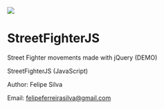 ![](https://lh3.googleusercontent.com/0s-BBXndI95bbBzGj7QS0OocvgZHMDDyU8xXt_9-GSR7cMlu2yJeeV7Az67WTIMyiPJ8uDFamxZ-w7XNdWFNioHculoQeLgn89GOhNFRytrZc_lnpJOIau6j-oayAmTRvim1JgBDC7_fYYtCe1mvwX9aEIy-gl4qVO2MLwlLT9xvSYQ-OPNFIWIg5Ol3P8PRtEZcbqiQ8I3m-Xl-EW9T2D3YHg-_dsY2W0l8JEt6bZB2znsw2fy0lcSMgRcZIhwUAT-BuEYkfN7Ydm3o2Y2Et-l5KZaVuBDesh27ZYHwz7gCIggDCEdPivTn4SpmarWlBw12YaycI0OggIxvLw73fj7MZ2xEQnwYkRtM_ClGCcWYmvBKeo3a7wdNV9LSTIH2XMd22aW0jfuDVCez8j20ktckYILpJwHPbPMN6Yy52Q_Nau0DREWgAZjZy0Fxh8iNwYgV3CHUEHQ0UZqBt_59RPqaHlsKzlQY6go-DhVs1PDVg-oRmNqzAclPRARgawQ0Z9_dxa2BJ9C2nsnlkZw2L530vA1ti58lh3IgWcgY6BrRtqrX1vo8LFr6ChLFbNq7=w1440-h803)

# StreetFighterJS
Street Fighter movements made with jQuery (DEMO)

StreetFighterJS (JavaScript)

Author: Felipe Silva

Email: felipeferreirasilva@gmail.com
